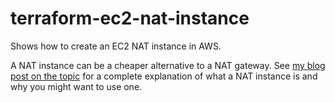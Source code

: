 # terraform-ec2-nat-instance
Shows how to create an EC2 NAT instance in AWS.  

A NAT instance can be a cheaper alternative to a NAT gateway.  See [my blog post on the topic](https://kenhalbert.com/posts/creating-an-ec2-nat-instance-in-aws) for a complete explanation of what a NAT instance is and why you might want to use one. 
